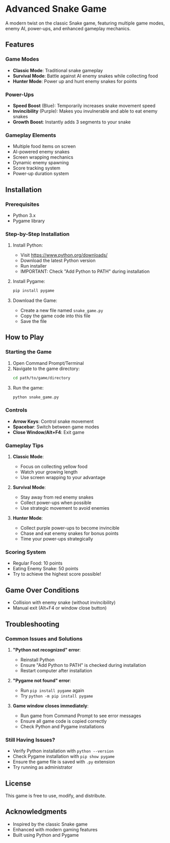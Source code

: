 # Advanced Snake Game

A modern twist on the classic Snake game, featuring multiple game modes, enemy AI, power-ups, and enhanced gameplay mechanics.

## Features

### Game Modes
- **Classic Mode**: Traditional snake gameplay
- **Survival Mode**: Battle against AI enemy snakes while collecting food
- **Hunter Mode**: Power up and hunt enemy snakes for points

### Power-Ups
- **Speed Boost** (Blue): Temporarily increases snake movement speed
- **Invincibility** (Purple): Makes you invulnerable and able to eat enemy snakes
- **Growth Boost**: Instantly adds 3 segments to your snake

### Gameplay Elements
- Multiple food items on screen
- AI-powered enemy snakes
- Screen wrapping mechanics
- Dynamic enemy spawning
- Score tracking system
- Power-up duration system

## Installation

### Prerequisites
- Python 3.x
- Pygame library

### Step-by-Step Installation
1. Install Python:
   - Visit https://www.python.org/downloads/
   - Download the latest Python version
   - Run installer
   - IMPORTANT: Check "Add Python to PATH" during installation

2. Install Pygame:
   ```bash
   pip install pygame
   ```

3. Download the Game:
   - Create a new file named `snake_game.py`
   - Copy the game code into this file
   - Save the file

## How to Play

### Starting the Game
1. Open Command Prompt/Terminal
2. Navigate to the game directory:
   ```bash
   cd path/to/game/directory
   ```
3. Run the game:
   ```bash
   python snake_game.py
   ```

### Controls
- **Arrow Keys**: Control snake movement
- **Spacebar**: Switch between game modes
- **Close Window/Alt+F4**: Exit game

### Gameplay Tips
1. **Classic Mode**:
   - Focus on collecting yellow food
   - Watch your growing length
   - Use screen wrapping to your advantage

2. **Survival Mode**:
   - Stay away from red enemy snakes
   - Collect power-ups when possible
   - Use strategic movement to avoid enemies

3. **Hunter Mode**:
   - Collect purple power-ups to become invincible
   - Chase and eat enemy snakes for bonus points
   - Time your power-ups strategically

### Scoring System
- Regular Food: 10 points
- Eating Enemy Snake: 50 points
- Try to achieve the highest score possible!

## Game Over Conditions
- Collision with enemy snake (without invincibility)
- Manual exit (Alt+F4 or window close button)

## Troubleshooting

### Common Issues and Solutions

1. **"Python not recognized" error**:
   - Reinstall Python
   - Ensure "Add Python to PATH" is checked during installation
   - Restart computer after installation

2. **"Pygame not found" error**:
   - Run `pip install pygame` again
   - Try `python -m pip install pygame`

3. **Game window closes immediately**:
   - Run game from Command Prompt to see error messages
   - Ensure all game code is copied correctly
   - Check Python and Pygame installations

### Still Having Issues?
- Verify Python installation with `python --version`
- Check Pygame installation with `pip show pygame`
- Ensure the game file is saved with `.py` extension
- Try running as administrator

## License
This game is free to use, modify, and distribute.

## Acknowledgments
- Inspired by the classic Snake game
- Enhanced with modern gaming features
- Built using Python and Pygame
